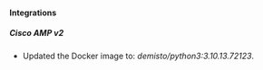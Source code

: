 #### Integrations
##### Cisco AMP v2
- Updated the Docker image to: *demisto/python3:3.10.13.72123*.
